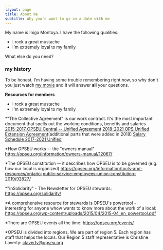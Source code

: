 ```yaml
---
layout: page
title: About me
subtitle: Why you'd want to go on a date with me
---
```


My name is Inigo Montoya. I have the following qualities:

- I rock a great mustache
- I'm extremely loyal to my family

What else do you need?

### my history

To be honest, I'm having some trouble remembering right now, so why don't you just watch [my movie](http://en.wikipedia.org/wiki/The_Princess_Bride_%28film%29) and it will answer **all** your questions.


**Resources for members**

- I rock a great mustache
- I'm extremely loyal to my family

*"The Collective Agreement" is our work contract. It's the most important document that spells out the working conditions, benefits and salaries
[2015-2017 OPSEU Central -- Unified Agreement](https://opseu.org/wp-content/uploads/2016/06/2015-2017_opseu_central_unified_agreement_-_final.pdf)
[2018-2021 OPS Unified Extension Agreement](https://opseu.org/wp-content/uploads/2018/05/2018-2021_ops_unified_extension_agreement.pdf)(additional parts that were added in 2018)
[Salary Schedule 2017-2021 Unified](https://opseu.org/wp-content/uploads/2019/05/copy_of_opseu_salary_schedule_2017-2021_unified_send.pdf)

*How OPSEU works -- the "owners manual"
<https://opseu.org/information/owners-manual/12067/>

*The OPSEU constitution -- it describes how OPSEU is to be governed (e.g. how our local is organized)
<https://opseu.org/information/tools-and-resources/ontario-public-service-employees-union-constitution-2019/92827/>

*"inSolidarity" - The Newsletter for OPSEU stewards:
<https://opseu.org/solidarity/>

*A comprehensive resource for stewards is OPSEU's powertool - interesting for anyone whow wants to know more about the work of a local:
<https://opseu.org/wp-content/uploads/2015/04/2015-04_en_powertool.pdf>


*There are OPSEU events all the time:
<https://opseu.org/events/>

*OPSEU is divided into regions. We are part of region 5. Each region has staff that helps the locals. Our Region 5 staff representative is Christine Laverty:
<claverty@opseu.org>
